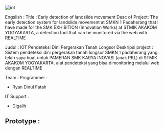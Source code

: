 ![iot](https://user-images.githubusercontent.com/46431723/138460773-882d0662-5ab9-4b1a-be83-e3113e5cf47a.jpg)

Engslish :
Title : Early detection of landslide movement
Desc of Project: The early detection system for landslide movement at SMKN 1 Padaherang that I have made for the SMK EXHIBITION (Innovation Works) at STMIK AKAKOM YOGYAKARTA, a detection tool that can be monitored via the web with REALTIME

Judul : IOT Pendeteksi Dini Pergerakan Tanah Longsor
Deskripsi project : Sistem pendeteksi dini pergerakan tanah longsor SMKN 1 padaherang yang telah saya buat untuk PAMERAN SMK KARYA INOVASI (anak PKL)  di STMIK AKAKOM YOGYAKARTA, alat pendeteksi yang bisa dimonitoring melalui web dengan REALTIME

Team :
Programmer :
- Ryan Dinul Fatah

IT Support :
- Digalih

Prototype :
- 

